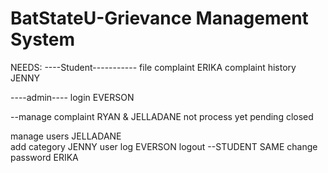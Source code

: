 # BatStateU-Grievance Management System

NEEDS:
----Student-----------
file complaint               ERIKA
complaint history            JENNY

----admin----
login                        EVERSON

--manage complaint           RYAN & JELLADANE
      not process yet
      pending
      closed

manage users                JELLADANE      
add category                JENNY
user log                    EVERSON
logout                      --STUDENT SAME
change password             ERIKA
